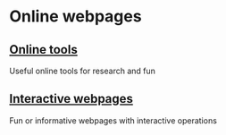 # Online webpages


## [Online tools](https://github.com/ychenzgithub/OnlineTools/blob/master/OnlineTools.md)
Useful online tools for research and fun

## [Interactive webpages](https://github.com/ychenzgithub/OnlineTools/blob/master/InteractiveWebpages)
Fun or informative webpages with interactive operations
